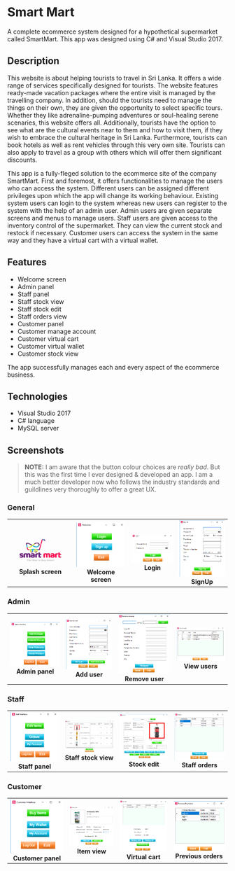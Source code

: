 # Smart Mart
A complete ecommerce system designed for a hypothetical supermarket called SmartMart. This app was designed using C# and Visual Studio 2017. 

## Description
This website is about helping tourists to travel in Sri Lanka. It offers a wide range of services specifically designed for tourists. The website features ready-made vacation packages where the entire visit is managed by the travelling company. In addition, should the tourists need to manage the things on their own, they are given the opportunity to select specific tours. Whether they like adrenaline-pumping adventures or soul-healing serene scenaries, this website offers all. Additionally, tourists have the option to see what are the cultural events near to them and how to visit them, if they wish to embrace the cultural heritage in Sri Lanka. Furthermore, tourists can book hotels as well as rent vehicles through this very own site. Tourists can also apply to travel as a group with others which will offer them significant discounts.

This app is a fully-fleged solution to the ecommerce site of the company SmartMart. First and foremost, it offers functionalities to manage the users who can access the system. Different users can be assigned different privileges upon which the app will change its working behaviour. Existing system users can login to the system whereas new users can register to the system with the help of an admin user. Admin users are given separate screens and menus to manage users. Staff users are given access to the inventory control of the supermarket. They can view the current stock and restock if necessary. Customer users can access the system in the same way and they have a virtual cart with a virtual wallet. 

## Features
- Welcome screen
- Admin panel
- Staff panel
- Staff stock view
- Staff stock edit
- Staff orders view
- Customer panel
- Customer manage account
- Customer virtual cart
- Customer virtual wallet
- Customer stock view

The app successfully manages each and every aspect of the ecommerce business.

## Technologies
- Visual Studio 2017
- C# language
- MySQL server

## Screenshots

> **NOTE:** I am aware that the button colour choices are *really bad*. But this was the first time I ever designed & developed an app. I am a much better developer now who follows the industry standards and guildlines very thoroughly to offer a great UX.

### General
<table>
   <tr>
    <td align="center">
          <img src="Pics/1General/LoadFrm.png"  alt="1" width = 300px />
       <br>
       <b>Splash screen</b>
    </td>
          <td align="center">
          <img src="Pics/1General/Welcome Frm.png"  alt="1" width = 200px />
       <br>
       <b>Welcome screen</b>
    </td>
    <td align="center">
          <img src="Pics/1General/Login Frm.png"  alt="1" width = 200px />
       <br>
       <b>Login</b>
    </td>
          <td align="center">
          <img src="Pics/1General/SignUp Frm.png"  alt="1" width = 200px />
       <br>
       <b>SignUp</b>
    </td>
   </tr> 
</table>


### Admin
<table>
   <tr>
    <td align="center">
          <img src="Pics/2Admin/AdminInterface Frm.png"  alt="1" width = 200px />
       <br>
       <b>Admin panel</b>
    </td>
          <td align="center">
          <img src="Pics/2Admin/AdminAdd Frm.png"  alt="1" width = 200px />
       <br>
       <b>Add user</b>
    </td>
    <td align="center">
          <img src="Pics/2Admin/AdminRemove Frm.png"  alt="1" width = 200px />
       <br>
       <b>Remove user</b>
    </td>
          <td align="center">
          <img src="Pics/2Admin/AdminView Frm.png"  alt="1" width = 200px />
       <br>
       <b>View users</b>
    </td>
   </tr> 
</table>


### Staff
<table>
   <tr>
    <td align="center">
          <img src="Pics/3Staff/StaffInterface Frm.png"  alt="1" width = 200px />
       <br>
       <b>Staff panel</b>
    </td>
          <td align="center">
          <img src="Pics/3Staff/StaffStockView Frm.png"  alt="1" width = 200px />
       <br>
       <b>Staff stock view</b>
    </td>
    <td align="center">
          <img src="Pics/3Staff/StockEdit Frm.png"  alt="1" width = 200px />
       <br>
       <b>Stock edit</b>
    </td>
          <td align="center">
          <img src="Pics/3Staff/Orders Frm.png"  alt="1" width = 200px />
       <br>
       <b>Staff orders</b>
    </td>
   </tr> 
</table>

### Customer
<table>
   <tr>
    <td align="center">
          <img src="Pics/4Customer/Customer Interface.png"  alt="1" width = 200px />
       <br>
       <b>Customer panel</b>
    </td>
          <td align="center">
          <img src="Pics/4Customer/ItemPreview Frm.png"  alt="1" width = 200px />
       <br>
       <b>Item view</b>
    </td>
    <td align="center">
          <img src="Pics/4Customer/Cart Frm.png"  alt="1" width = 200px />
       <br>
       <b>Virtual cart</b>
    </td>
          <td align="center">
          <img src="Pics/4Customer/PreviousPayments Frm.png"  alt="1" width = 200px />
       <br>
       <b>Previous orders</b>
    </td>
   </tr> 
</table>

